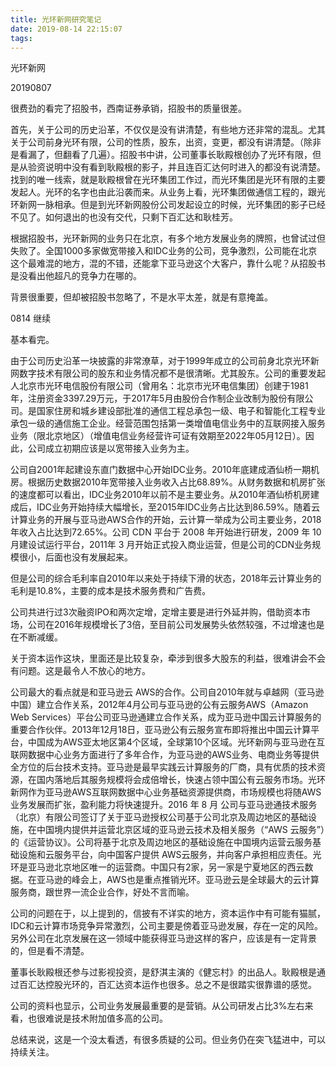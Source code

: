 ```yaml
---
title: 光环新网研究笔记
date: 2019-08-14 22:15:07
tags:
---
```


光环新网



20190807



很费劲的看完了招股书，西南证券承销，招股书的质量很差。



首先，关于公司的历史沿革，不仅仅是没有讲清楚，有些地方还非常的混乱。尤其关于公司前身光环有限，公司的性质，股东，出资，变更，都没有讲清楚。（除非是看漏了，但翻看了几遍）。招股书中讲，公司董事长耿殿根创办了光环有限，但是从验资说明中没有看到耿殿根的影子，并且连百汇达何时进入的都没有说清楚。找到的唯一线索，就是耿殿根曾在光环集团工作过，而光环集团是光环有限的主要发起人。光环的名字也由此沿袭而来。从业务上看，光环集团做通信工程的，跟光环新网一脉相承。但是到光环新网股份公司发起设立的时候，光环集团的影子已经不见了。如何退出的也没有交代，只剩下百汇达和耿桂芳。



根据招股书，光环新网的业务只在北京，有多个地方发展业务的牌照，也曾试过但失败了。全国1000多家做宽带接入和IDC业务的公司，竞争激烈，公司能在北京这个最难混的地方，混的不错，还能拿下亚马逊这个大客户，靠什么呢？从招股书是没看出他超凡的竞争力在哪的。



背景很重要，但却被招股书忽略了，不是水平太差，就是有意掩盖。



0814 继续

基本看完。

由于公司历史沿革一块披露的非常潦草，对于1999年成立的公司前身北京光环新网数字技术有限公司的股东和业务情况都不是很清晰。尤其股东。公司的重要发起人北京市光环电信股份有限公司（曾用名：北京市光环电信集团）创建于1981年，注册资金3397.29万元，于2017年5月由股份合作制企业改制为股份有限公司。是国家住房和城乡建设部批准的通信工程总承包一级、电子和智能化工程专业承包一级的通信施工企业。经营范围包括第一类增值电信业务中的互联网接入服务业务（限北京地区）（增值电信业务经营许可证有效期至2022年05月12日）。因此，公司成立初期应该是以宽带接入业务为主。

公司自2001年起建设东直门数据中心开始IDC业务。2010年底建成酒仙桥一期机房。根据历史数据2010年宽带接入业务收入占比68.89%。从财务数据和机房扩张的速度都可以看出，IDC业务2010年以前不是主要业务。从2010年酒仙桥机房建成后，IDC业务开始持续大幅增长，至2015年IDC业务占比达到86.59%。随着云计算业务的开展与亚马逊AWS合作的开始，云计算一举成为公司主要业务，2018年收入占比达到72.65%。公司 CDN 平台于 2008 年开始进行研发，2009 年 10 月建设试运行平台，2011年 3 月开始正式投入商业运营，但是公司的CDN业务规模很小，后面也没有发展起来。

但是公司的综合毛利率自2010年以来处于持续下滑的状态，2018年云计算业务的毛利是10.8%，主要的成本是技术服务费和广告费。

公司共进行过3次融资IPO和两次定增，定增主要是进行外延并购，借助资本市场，公司在2016年规模增长了3倍，至目前公司发展势头依然较强，不过增速也是在不断减缓。

关于资本运作这块，里面还是比较复杂，牵涉到很多大股东的利益，很难讲会不会有问题。这是最令人不放心的地方。

公司最大的看点就是和亚马逊云 AWS的合作。公司自2010年就与卓越网（亚马逊中国）建立合作关系，2012年4月公司与亚马逊的公有云服务AWS（Amazon Web Services）平台公司亚马逊通建立合作关系，成为亚马逊中国云计算服务的重要合作伙伴。2013年12月18日，亚马逊公有云服务宣布即将推出中国云计算平台，中国成为AWS亚太地区第4个区域，全球第10个区域。光环新网与亚马逊在互联网数据中心业务方面进行了多年合作，为亚马逊的AWS业务、电商业务等提供全方位的后台技术支持。亚马逊是最早实践云计算服务的厂商，具有优质的技术资源，在国内落地后其服务规模将会成倍增长，快速占领中国公有云服务市场。光环新网作为亚马逊AWS互联网数据中心业务基础资源提供商，市场规模也将随AWS业务发展而扩张，盈利能力将快速提升。2016 年 8 月 公司与亚马逊通技术服务（北京）有限公司签订了关于亚马逊授权公司基于公司北京及周边地区的基础设施，在中国境内提供并运营北京区域的亚马逊云技术及相关服务（“AWS 云服务”）的《运营协议》。公司将基于北京及周边地区的基础设施在中国境内运营云服务基础设施和云服务平台，向中国客户提供 AWS云服务，并向客户承担相应责任。光环是亚马逊北京地区唯一的运营商。中国只有2家，另一家是宁夏地区的西云数据。在亚马逊的峰会上，AWS也是重点推销光环。亚马逊云是全球最大的云计算服务商，跟世界一流企业合作，好处不言而喻。

公司的问题在于，以上提到的，信披有不详实的地方，资本运作中有可能有猫腻，IDC和云计算市场竞争异常激烈，公司主要是傍着亚马逊发展，存在一定的风险。另外公司在北京发展在这一领域中能获得亚马逊这样的客户，应该是有一定背景的，但是看不清楚。

董事长耿殿根还参与过影视投资，是舒淇主演的《健忘村》的出品人。耿殿根是通过百汇达控股光环的，百汇达资本运作也很多。总之不是很踏实很靠谱的感觉。

公司的资料也显示，公司业务发展最重要的是营销。从公司研发占比3%左右来看，也很难说是技术附加值多高的公司。

总结来说，这是一个没太看透，有很多质疑的公司。但业务仍在突飞猛进中，可以持续关注。